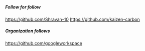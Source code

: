 ##### Follow for follow

https://github.com/Shravan-10
https://github.com/kaizen-carbon

##### Organization follows

https://github.com/googleworkspace

